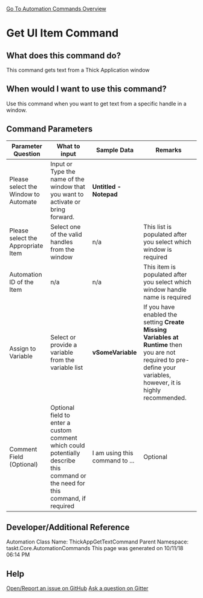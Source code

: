 <!--TITLE: Get UI Item Command -->
<!-- SUBTITLE: a command in the Input Commands group. -->
[Go To Automation Commands Overview](/automation-commands)


# Get UI Item Command


## What does this command do?
This command gets text from a Thick Application window


## When would I want to use this command?
Use this command when you want to get text from a specific handle in a window.


## Command Parameters
| Parameter Question   	| What to input  	|  Sample Data 	| Remarks  	|
| ---                    | ---               | ---           | ---       |
|Please select the Window to Automate|Input or Type the name of the window that you want to activate or bring forward.|**Untitled - Notepad**||
|Please select the Appropriate Item|Select one of the valid handles from the window|n/a|This list is populated after you select which window is required|
|Automation ID of the Item|n/a|n/a|This item is populated after you select which window handle name is required|
|Assign to Variable|Select or provide a variable from the variable list|**vSomeVariable**|If you have enabled the setting **Create Missing Variables at Runtime** then you are not required to pre-define your variables, however, it is highly recommended.|
|Comment Field (Optional)|Optional field to enter a custom comment which could potentially describe this command or the need for this command, if required|I am using this command to ...|Optional|


## Developer/Additional Reference
Automation Class Name: ThickAppGetTextCommand
Parent Namespace: taskt.Core.AutomationCommands
This page was generated on 10/11/18 06:14 PM


## Help
[Open/Report an issue on GitHub](https://github.com/saucepleez/taskt/issues/new)
[Ask a question on Gitter](https://gitter.im/taskt-rpa/Lobby)
